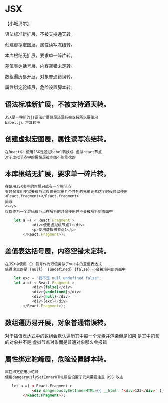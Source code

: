 # JSX

【小城贝尔】

语法标准新扩展，不被支持通天转。

创建虚拟宏图展，属性读写冻结转。

本库根结无扩展，要求单一碎片转。

差值表达括号展，内容空错未定转。

数组遍历易开展，对象普通错误转。

属性绑定驼峰展，危险设置脚本转。



## 语法标准新扩展，不被支持通天转。
    JSX是一种新的js语法扩展但是还没有被支持所以要使用
    babel.js 将其转换
## 创建虚拟宏图展，属性读写冻结转。
    在React中 使用JSX是通过babel转换成 虚拟react节点
    对于虚拟节点中的属性是被冻结不能修改的
## 本库根结无扩展，要求单一碎片转。
    在使用JSX书写的时候只能有一个根节点
    有时候我们不需要根节点仅仅是需要几个并列的兄弟元素这个时候可以使用
    <React.fragment></React.fragment>
    简写
    <></>
    仅仅作为一个逻辑根节点在解析的时候使用并不会被解析到页面中
```js
    let a =( < React.Fragment > 
            <div>使用虚拟根节点1</div>
            <p>使用虚拟根节点1</p>
        </React.Fragment>);
```
## 差值表达括号展，内容空错未定转。
    在JSX中使用 {} 符号作为取值类似于vue中的差值表达式
    值得注意的是 {null}  {undefined} {false} 不会被渲染到页面中
```js
    let exc = "我不是 null undefined false";
    let a =( < React.Fragment > 
            <div>{false}</div>
            <div>{undefined}</div>
            <div>{null}</div>
            <div>{exc}</div>
        </React.Fragment>);
```
## 数组遍历易开展，对象普通错误转。
   对于插值表达式中的数组会默认遍历其中每一个元素并渲染但是如果
   是其中包含的对象并不是 虚拟节点对象而是普通对象那么会报错
## 属性绑定驼峰展，危险设置脚本转。
    属性绑定使用小驼峰 
    使用dangerouslySetInnerHTML属性设置子元素需要注意 XSS 攻击
```html
   let a =( < React.Fragment > 
            <div dangerouslySetInnerHTML={{ __html: '<div>123</div>' }} />
        </React.Fragment>);
```